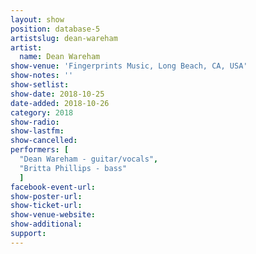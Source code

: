 ```yaml
---
layout: show
position: database-5
artistslug: dean-wareham
artist:
  name: Dean Wareham
show-venue: 'Fingerprints Music, Long Beach, CA, USA'
show-notes: ''
show-setlist:
show-date: 2018-10-25
date-added: 2018-10-26
category: 2018
show-radio:
show-lastfm:
show-cancelled:
performers: [
  "Dean Wareham - guitar/vocals",
  "Britta Phillips - bass"
  ]
facebook-event-url:
show-poster-url:
show-ticket-url: 
show-venue-website: 
show-additional:
support:
---
```



